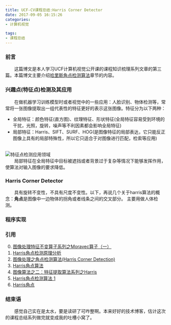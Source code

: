 ```yaml
---
title: UCF-CV课程总结:Harris Corner Detector
date: 2017-09-05 16:15:26
categories:
- 计算机视觉

tags:
- 课程总结
---
```

### 前言
&emsp;&emsp;这篇博文是本人学习UCF计算机视觉公开课的课程知识梳理系列文章的第三篇。本篇博文主要介绍<u>哈里斯角点检测算法</u>章节的内容。

<!--more-->
### 兴趣点(特征点)检测及其应用
&emsp;&emsp;在做机器学习训练模型时或者视觉中的一些应用：人脸识别、物体检测等，常常将一张图像提取出一组代表性的特征更好的表示这张图像。特征分为以下两种：
- 全局特征：颜色特征(直方图)、纹理特征、形状特征(全局特征容易受到环境的干扰，光照，旋转，噪声等不利因素都会影响全局特征)
- 局部特征：Harris、SIFT、SURF、HOG(是图像特征的局部表达，它只能反正图像上具有的局部特殊性，所以它只适合于对图像进行匹配，检索等应用)

<br/>![特征点检测应用领域]()
<br/>&emsp;&emsp;局部特征在全局特征中目标被遮挡或者背景过于复杂等情况下能够发挥作用，使算法对输入图像的要求降低。

### Harris Corner Detector
&emsp;&emsp;具有旋转不变性，不具有尺度不变性。以下，再说几个关于harris算法的概念：<b>角点</b>是图像中一边物体的拐角或者线条之间的交叉部分。
主要用做人体检测。

### 程序实现

### 引用

0. [图像处理特征不变算子系列之Moravec算子（一）](http://blog.csdn.net/kezunhai/article/details/11176065)
1. [Harris角点检测原理分析](http://blog.csdn.net/newthinker_wei/article/details/45603583)
2. [图像处理之角点检测算法(Harris Corner Detection)](http://blog.csdn.net/jia20003/article/details/16908661)
3. [Harris角点算法](http://www.cnblogs.com/polly333/p/5416172.html)
4. [图像算法之二：特征提取算法系列之Harris](http://blog.csdn.net/SoaringLee_fighting/article/details/52670035)
5. [Harris角点检测算法 1](http://www.cnblogs.com/ztfei/archive/2012/05/07/2487123.html)
6. [Harris角点](http://www.cnblogs.com/ronny/p/4009425.html)

### 结束语
&emsp;&emsp;感觉自己实在是太水，要是读研了可咋整啊。本来好好的技术博客，估计这次的课程总结系列做完就变成我的吐槽小窝了。
